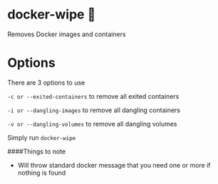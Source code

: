 # docker-wipe 🚽

Removes Docker images and containers

Options
=============

There are 3 options to use

`-c or --exited-containers` to remove all exited containers

`-i or --dangling-images` to remove all dangling containers

`-v or --dangling-volumes` to remove all dangling volumes


Simply run `docker-wipe`

####Things to note

* Will throw standard docker message that you need one or more if nothing is found
